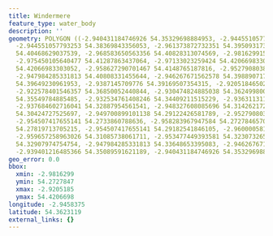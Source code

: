 ```yaml
---
title: Windermere
feature_type: water_body
description: ''
geometry: POLYGON ((-2.940431184746926 54.35329698884953, -2.944551057793253 54.3769000643828,
  -2.944551057793253 54.38369843356053, -2.961373872732351 54.39509317370491, -2.96343380925547
  54.40468629037539, -2.968583650563356 54.40828313074569, -2.981629915209921 54.41108045515941,
  -2.975450105640477 54.41287863437064, -2.97133023259424 54.42066983303052, -2.964120454763146
  54.42066983303052, -2.958627290701467 54.4148765187816, -2.952790803885906 54.41367779981815,
  -2.947984285331813 54.40808331455644, -2.946267671562578 54.39889071731947, -2.938371248223807
  54.39649230961953, -2.9387145709776 54.39169507354315, -2.920518465023149 54.38229886135676,
  -2.922578401546357 54.36850052440844, -2.930474824885038 54.36249980097854, -2.928071565608036
  54.35549784885485, -2.932534761408246 54.34409211515229, -2.936311311700689 54.33588603340149,
  -2.937684602716041 54.32887954561541, -2.948327608085696 54.31426217212935, -2.949700899101138
  54.30424727525697, -2.949700899101138 54.29122426581789, -2.952790803885906 54.27679396976905,
  -2.954507417655141 54.2733860788636, -2.958283967947584 54.27278465709493, -2.957253999686025
  54.27819713705215, -2.954507417655141 54.29182541846105, -2.960000581716909 54.30024063413678,
  -2.959657258963026 54.31085738061711, -2.953477449393581 54.32307326563659, -2.94764096257793
  54.32907974754754, -2.947984285331813 54.33648653395083, -2.946267671562578 54.34509274477227,
  -2.939401216485366 54.35089591621189, -2.940431184746926 54.35329698884953))
geo_error: 0.0
bbox:
  xmin: -2.9816299
  ymin: 54.2727847
  xmax: -2.9205185
  ymax: 54.4206698
longitude: -2.9458375
latitude: 54.3623119
external_links: {}
---
```

